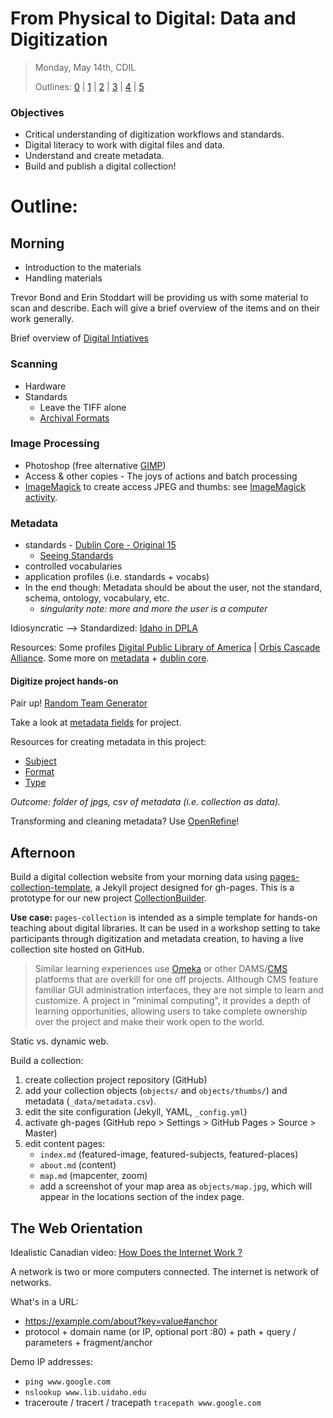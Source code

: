 # From Physical to Digital: Data and Digitization

> Monday, May 14th, CDIL
>
> Outlines: [0](day-0.md) | [1](day-1.md) | [2](day-2.md) | [3](day-3.md) | [4](day-4.md) | [5](day-5.md)

### Objectives

- Critical understanding of digitization workflows and standards.
- Digital literacy to work with digital files and data.
- Understand and create metadata.
- Build and publish a digital collection!

# Outline:

## Morning

- Introduction to the materials
- Handling materials

Trevor Bond and Erin Stoddart will be providing us with some material to scan and describe. Each will give a brief overview of the items and on their work generally.

Brief overview of [Digital Intiatives](https://www.lib.uidaho.edu/digital/)

### Scanning

- Hardware
- Standards        
    - Leave the TIFF alone
    - [Archival Formats](https://orbiscascadeccd.github.io/digprezsteps/formats.html)

### Image Processing

- Photoshop (free alternative [GIMP](https://www.gimp.org/))
- Access & other copies - The joys of actions and batch processing
- [ImageMagick](https://www.imagemagick.org/) to create access JPEG and thumbs: see [ImageMagick activity](https://github.com/PalouseDH/symposium/blob/master/notes/imagemagick.md).

### Metadata

- standards - [Dublin Core - Original 15](https://en.wikipedia.org/wiki/Dublin_Core#Dublin_Core_Metadata_Element_Set)
    - [Seeing Standards](http://jennriley.com/metadatamap/seeingstandards.pdf) 
- controlled vocabularies 
- application profiles (i.e. standards + vocabs)
- In the end though: Metadata should be about the user, not the standard, schema, ontology, vocabulary, etc. 
    - *singularity note: more and more the user is a computer*

Idiosyncratic --> Standardized: [Idaho in DPLA](https://dp.la/search?q=Idaho)

Resources: Some profiles [Digital Public Library of America](https://pro.dp.la/hubs/metadata-application-profile) | [Orbis Cascade Alliance](https://www.orbiscascade.org/dublin-core-best-practices/). 
Some more on [metadata](https://dpla.wpengine.com/wp-content/uploads/2018/01/PLPP_Using-Metadata_FINAL.pdf) + [dublin core](https://github.com/dcmi/repository/blob/master/mediawiki_wiki/User_Guide.md). 

#### Digitize project hands-on

Pair up! [Random Team Generator](https://palousedh.github.io/symposium/fellows/)

Take a look at [metadata fields](https://docs.google.com/spreadsheets/d/1v-17Tn3KVNXR_bvqYf-_1y2VRIjKVvySeJLPY7X1ebA/edit?usp=sharing) for project. 

Resources for creating metadata in this project:

- [Subject](http://www.getty.edu/research/tools/vocabularies/aat/)
- [Format](https://mwdl.org/docs/format_values.txt)
- [Type](https://mwdl.org/docs/AAT_subset.txt)

*Outcome: folder of jpgs, csv of metadata (i.e. collection as data).*

Transforming and cleaning metadata? Use [OpenRefine](http://openrefine.org/)!

## Afternoon

Build a digital collection website from your morning data using  [pages-collection-template](https://github.com/uidaholib/pages-collection-template), a Jekyll project designed for gh-pages.
This is a prototype for our new project [CollectionBuilder](https://collectionbuilder.github.io/).

**Use case:**
`pages-collection` is intended as a simple template for hands-on teaching about digital libraries.
It can be used in a workshop setting to take participants through digitization and metadata creation, to having a live collection site hosted on GitHub.

> Similar learning experiences use [Omeka](https://omeka.org/) or other DAMS/[CMS](https://en.wikipedia.org/wiki/Content_management_system) platforms that are overkill for one off projects.
> Although CMS feature familiar GUI administration interfaces, they are not simple to learn and customize.
> A project in "minimal computing", it provides a depth of learning opportunities, allowing users to take complete ownership over the project and make their work open to the world.

Static vs. dynamic web.

Build a collection: 

1. create collection project repository (GitHub)
2. add your collection objects (`objects/` and `objects/thumbs/`) and metadata (`_data/metadata.csv`).
4. edit the site configuration (Jekyll, YAML, `_config.yml`)
5. activate gh-pages (GitHub repo > Settings > GitHub Pages > Source > Master)
6. edit content pages: 
    - `index.md` (featured-image, featured-subjects, featured-places)
    - `about.md` (content)
    - `map.md` (mapcenter, zoom)
    - add a screenshot of your map area as `objects/map.jpg`, which will appear in the locations section of the index page.

## The Web Orientation

Idealistic Canadian video: [How Does the Internet Work ?](https://youtu.be/i5oe63pOhLI)

A network is two or more computers connected.
The internet is network of networks.

What's in a URL:
- https://example.com/about?key=value#anchor
- protocol + domain name (or IP, optional port :80) + path + query / parameters + fragment/anchor

Demo IP addresses:
- `ping www.google.com`
- `nslookup www.lib.uidaho.edu`
- traceroute / tracert / tracepath `tracepath www.google.com`
